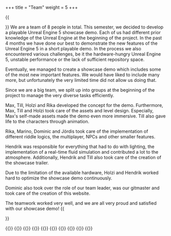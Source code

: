 +++
title = "Team"
weight = 5
+++

{{<section title="The Team">}}
We are a team of 8 people in total. This semester, we decided to develop a playable Unreal Engine 5 showcase demo.
Each of us had different prior knowledge of the Unreal Engine at the beginning of the project. In the past 4 months we have done our best to demonstrate the new features of the Unreal Engine 5 in a short playable demo. In the process we also encountered various challenges, be it 
the hardware-hungry Unreal Engine 5, unstable performance or the lack of sufficient repository space.

Eventually, we managed to create a showcase demo which includes some of the most new important features. We would have liked to include many more, but unfortunately the very limited time did not allow us doing that.

Since we are a big team, we split up into groups at the beginning of the project to manage the very diverse tasks efficiently.

Max, Till, Holzi and Rika developed the concept for the demo. Furthermore, Max, Till and Holzi took care of the assets and level design. Especially, Max's self-made assets made the demo even more immersive. Till also gave life to the characters through animation.

Rika, Marino, Dominic and Jördis took care of the implementation of different riddle logics, the multiplayer, NPCs and other smaller features.

Hendrik was responsible for everything that had to do with lighting, the implementation of a real-time fluid simulation and contributed a lot to the atmosphere. Additionally, Hendrik and Till also took care of the creation of the showcase trailer.

Due to the limitation of the available hardware, Holzi and Hendrik worked hard to optimize the showcase demo continuously.  

Dominic also took over the role of our team leader, was our gitmaster and took care of the creation of this website.

The teamwork worked very well, and we are all very proud and satisfied with our showcase demo!
{{</section >}}

{{<gallery>}}
{{<team-member image="dominic_brien.jpg" name="Dominic Brien">}}
{{<team-member image="till_falkenberg.jpg" name="Till Falkenberg">}}
{{<team-member image="joerdis_liermann.jpg" name="Jördis Liermann">}}
{{<team-member image="max_linke.png" name="Max Linke">}}
{{<team-member image="marino_gabel.jpg" name="Marino Gabel">}}
{{<team-member image="david_holz.jpg" name="David 'Holzi' Holz">}}
{{<team-member image="rika_petersen.png" name="Rika Petersen">}}
{{<team-member image="hendrik_kiewitt.jpg" name="Hendrik Kiewitt">}}
{{</gallery>}}
